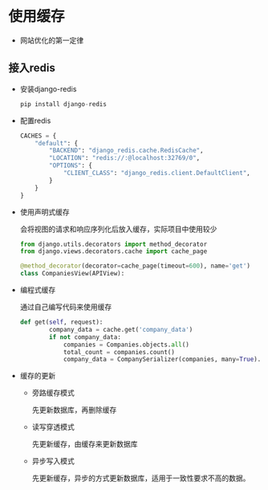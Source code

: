 # 使用缓存

- 网站优化的第一定律

## 接入redis

- 安装django-redis
    
    ```python
    pip install django-redis
    ```
    
- 配置redis
    
    ```python
    CACHES = {
        "default": {
            "BACKEND": "django_redis.cache.RedisCache",
            "LOCATION": "redis://:@localhost:32769/0",
            "OPTIONS": {
                "CLIENT_CLASS": "django_redis.client.DefaultClient",
            }
        }
    }
    ```
    
- 使用声明式缓存
    
    会将视图的请求和响应序列化后放入缓存，实际项目中使用较少
    
    ```python
    from django.utils.decorators import method_decorator
    from django.views.decorators.cache import cache_page
    
    @method_decorator(decorator=cache_page(timeout=600), name='get')
    class CompaniesView(APIView):
    ```
    

- 编程式缓存
    
    通过自己编写代码来使用缓存
    
    ```python
    def get(self, request):
            company_data = cache.get('company_data')
            if not company_data:
                companies = Companies.objects.all()
                total_count = companies.count()
                company_data = CompanySerializer(companies, many=True).data
    ```
    

- 缓存的更新
    - 旁路缓存模式
        
        先更新数据库，再删除缓存
        
    - 读写穿透模式
        
        先更新缓存，由缓存来更新数据库
        
    - 异步写入模式
        
        先更新缓存，异步的方式更新数据库，适用于一致性要求不高的数据。
